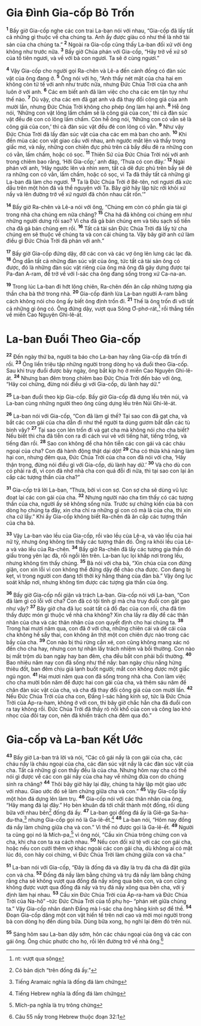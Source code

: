 # Gia Ðình Gia-cốp Bỏ Trốn
<sup><b>1</b></sup> Bấy giờ Gia-cốp nghe các con trai La-ban nói với nhau, “Gia-cốp đã lấy tất cả những gì thuộc về cha chúng ta. Anh ấy được giàu có như thế là nhờ tài sản của cha chúng ta.” <sup><b>2</b></sup> Ngoài ra Gia-cốp cũng thấy La-ban đối xử với ông không như trước nữa. <sup><b>3</b></sup> Bấy giờ Chúa phán với Gia-cốp, “Hãy trở về xứ sở của tổ tiên ngươi, và về với bà con ngươi. Ta sẽ ở cùng ngươi.”

<sup><b>4</b></sup> Vậy Gia-cốp cho người gọi Ra-chên và Lê-a đến cánh đồng có đàn súc vật của ông đang ở. <sup><b>5</b></sup> Ông nói với họ, “Anh thấy nét mặt của cha hai em không còn tử tế với anh như trước nữa, nhưng Ðức Chúa Trời của cha anh luôn ở với anh. <sup><b>6</b></sup> Các em biết anh đã làm việc cho cha các em tận tụy như thế nào. <sup><b>7</b></sup> Dù vậy, cha các em đã gạt anh và đã thay đổi công giá của anh mười lần, nhưng Ðức Chúa Trời không cho phép ông làm hại anh. <sup><b>8</b></sup> Hễ ông nói, ‘Những con vật lông lấm chấm sẽ là công giá của con,’ thì cả đàn súc vật đều đẻ con có lông lấm chấm. Còn hễ ông nói, ‘Những con có vằn sẽ là công giá của con,’ thì cả đàn súc vật đều đẻ con lông có vằn. <sup><b>9</b></sup> Như vậy Ðức Chúa Trời đã lấy đàn súc vật của cha các em mà ban cho anh. <sup><b>10</b></sup> Khi đến mùa các con vật giao cấu với nhau, anh ngước mắt lên và thấy trong giấc mơ, và nầy, những con chiên đực phủ trên cả bầy đều đẻ ra những con có vằn, lấm chấm, hoặc có sọc. <sup><b>11</b></sup> Thiên Sứ của Ðức Chúa Trời nói với anh trong chiêm bao rằng, ‘Hỡi Gia-cốp;’ anh đáp, ‘Thưa có con đây.’ <sup><b>12</b></sup> Ngài phán với anh, ‘Hãy ngước lên và nhìn xem, tất cả dê đực phủ trên bầy sẽ đẻ ra những con có vằn, lấm chấm, hoặc có sọc, vì Ta đã thấy tất cả những gì La-ban đã làm cho ngươi. <sup><b>13</b></sup> Ta là Ðức Chúa Trời ở Bê-tên, nơi ngươi đã xức dầu trên một hòn đá và thề nguyện với Ta. Bây giờ hãy lập tức rời khỏi xứ nầy và lên đường trở về xứ ngươi đã chôn nhau cắt rốn.’”

<sup><b>14</b></sup> Bấy giờ Ra-chên và Lê-a nói với ông, “Chúng em còn có phần gia tài gì trong nhà cha chúng em nữa chăng? <sup><b>15</b></sup> Cha há đã không coi chúng em như những người dưng rồi sao? Vì cha đã gả bán chúng em và tiêu sạch số tiền cha đã gả bán chúng em rồi. <sup><b>16</b></sup> Tất cả tài sản Ðức Chúa Trời đã lấy từ cha chúng em sẽ thuộc về chúng ta và con cái chúng ta. Vậy bây giờ anh cứ làm điều gì Ðức Chúa Trời đã phán với anh.”

<sup><b>17</b></sup> Bấy giờ Gia-cốp đứng dậy, đỡ các con và các vợ ông lên lưng các lạc đà. <sup><b>18</b></sup> Ông dẫn tất cả những đàn súc vật của ông, tức tất cả tài sản ông có được, đó là những đàn súc vật riêng của ông mà ông đã gây dựng được tại Pa-đan A-ram, để trở về với I-sác cha ông đang sống trong xứ Ca-na-an.

<sup><b>19</b></sup> Trong lúc La-ban đi hớt lông chiên, Ra-chên đến ăn cắp những tượng gia thần cha bà thờ trong nhà. <sup><b>20</b></sup> Gia-cốp đánh lừa La-ban người A-ram bằng cách không nói cho ông ấy biết ông định trốn đi. <sup><b>21</b></sup> Thế là ông trốn đi với tất cả những gì ông có. Ông đứng dậy, vượt qua Sông Ơ-phơ-rát,[^1] rồi thẳng tiến về miền Cao Nguyên Ghi-lê-át.

# La-ban Ðuổi Theo Gia-cốp
<sup><b>22</b></sup> Ðến ngày thứ ba, người ta báo cho La-ban hay rằng Gia-cốp đã trốn đi rồi. <sup><b>23</b></sup> Ông liền triệu tập những người trong dòng họ và đuổi theo Gia-cốp. Sau khi truy đuổi được bảy ngày, ông bắt kịp họ ở miền Cao Nguyên Ghi-lê-át. <sup><b>24</b></sup> Nhưng ban đêm trong chiêm bao Ðức Chúa Trời đến báo với ông, “Hãy coi chừng, đừng nói điều gì với Gia-cốp, dù lành hay dữ.”

<sup><b>25</b></sup> La-ban đuổi theo kịp Gia-cốp. Bấy giờ Gia-cốp đã dựng lều trên núi, và La-ban cùng những người theo ông cũng dựng lều trên Núi Ghi-lê-át.

<sup><b>26</b></sup> La-ban nói với Gia-cốp, “Con đã làm gì thế? Tại sao con đã gạt cha, và bắt các con gái của cha dẫn đi như thể người ta dùng gươm bắt dẫn các tù binh vậy? <sup><b>27</b></sup> Tại sao con lén trốn đi và gạt cha mà không nói cho cha biết? Nếu biết thì cha đã tiễn con ra đi cách vui vẻ với tiếng hát, tiếng trống, và tiếng đàn rồi. <sup><b>28</b></sup> Sao con không để cha hôn tiễn các con gái và các cháu ngoại của cha? Con đã hành động thật dại dột! <sup><b>29</b></sup> Cha có thừa khả năng làm hại con, nhưng đêm qua, Ðức Chúa Trời của cha con đã nói với cha, ‘Hãy thận trọng, đừng nói điều gì với Gia-cốp, dù lành hay dữ.’ <sup><b>30</b></sup> Và cho dù con có phải ra đi, vì con đã nhớ nhà cha con quá đỗi đi nữa, thì tại sao con lại ăn cắp các tượng thần của cha?”

<sup><b>31</b></sup> Gia-cốp trả lời La-ban, “Thưa, bởi vì con sợ. Con sợ cha sẽ dùng vũ lực đoạt lại các con gái của cha. <sup><b>32</b></sup> Nhưng người nào cha tìm thấy có các tượng thần của cha, người ấy sẽ không sống nữa. Trước sự chứng kiến của bà con dòng họ chúng ta đây, xin cha chỉ ra những gì con có mà là của cha, thì xin cha cứ lấy.” Khi ấy Gia-cốp không biết Ra-chên đã ăn cắp các tượng thần của cha bà.

<sup><b>33</b></sup> Vậy La-ban vào lều của Gia-cốp, rồi vào lều của Lê-a, và vào lều của hai nữ tỳ, nhưng ông không tìm thấy các tượng thần đó. Ông ra khỏi lều của Lê-a và vào lều của Ra-chên. <sup><b>34</b></sup> Bấy giờ Ra-chên đã lấy các tượng gia thần đó giấu trong yên lạc đà, rồi ngồi lên trên. La-ban lục lọi khắp nơi trong lều, nhưng không tìm thấy chúng. <sup><b>35</b></sup> Bà nói với cha bà, “Xin chúa của con đừng giận, con xin lỗi vì con không thể đứng dậy để chào cha được. Con đang bị kẹt, vì trong người con đang tới thời kỳ hằng tháng của đàn bà.” Vậy ông lục soát khắp nơi, nhưng không tìm được các tượng gia thần của ông.

<sup><b>36</b></sup> Bấy giờ Gia-cốp nổi giận và trách La-ban. Gia-cốp nói với La-ban, “Con đã làm gì có lỗi với cha? Con đã có tội tình gì mà cha truy đuổi con gắt gao như vậy? <sup><b>37</b></sup> Bây giờ cha đã lục soát tất cả đồ đạc của con rồi, cha đã tìm thấy được món gì thuộc về nhà cha không? Xin cha lấy ra đây để các thân nhân của cha và các thân nhân của con quyết định cho hai chúng ta. <sup><b>38</b></sup> Trong hai mươi năm qua, con đã ở với cha, những chiên cái và dê cái của cha không hề sẩy thai, con không ăn thịt một con chiên đực nào trong các bầy của cha. <sup><b>39</b></sup> Con nào bị thú rừng cắn xé, con cũng không mang xác nó đến cho cha hay, nhưng con tự nhận lấy trách nhiệm và bồi thường. Con nào bị mất trộm dù ban ngày hay ban đêm, cha đều bắt con phải bồi thường. <sup><b>40</b></sup> Bao nhiêu năm nay con đã sống như thế nầy: ban ngày chịu nắng hừng thiêu đốt, ban đêm chịu giá lạnh buốt người; mắt con không được một giấc ngủ ngon. <sup><b>41</b></sup> Hai mươi năm qua con đã sống trong nhà cha. Con làm việc cho cha mười bốn năm để được hai con gái của cha, và thêm sáu năm để chăn đàn súc vật của cha, và cha đã thay đổi công giá của con mười lần. <sup><b>42</b></sup> Nếu Ðức Chúa Trời của cha con, Ðấng I-sác hằng kính sợ, tức là Ðức Chúa Trời của Áp-ra-ham, không ở với con, thì bây giờ chắc hẳn cha đã đuổi con ra tay không rồi. Ðức Chúa Trời đã thấy rõ nỗi khổ của con và công lao khó nhọc của đôi tay con, nên đã khiển trách cha đêm qua đó.”

# Gia-cốp và La-ban Kết Ước
<sup><b>43</b></sup> Bấy giờ La-ban trả lời và nói, “Các cô gái nầy là con gái của cha, các cháu nầy là cháu ngoại của cha, các đàn súc vật nầy là các đàn súc vật của cha. Tất cả những gì con thấy đều là của cha. Nhưng hôm nay cha có thể nói gì được về các con gái nầy của cha hay về những đứa con do chúng sinh ra chăng? <sup><b>44</b></sup> Thôi bây giờ hãy lại đây, chúng ta hãy lập một giao ước với nhau. Giao ước đó sẽ làm chứng giữa cha và con.” <sup><b>45</b></sup> Vậy Gia-cốp lấy một hòn đá dựng lên làm trụ. <sup><b>46</b></sup> Gia-cốp nói với các thân nhân của ông, “Hãy mang đá lại đây.” Họ bèn khuân đá tới chất thành một đống, rồi dùng bữa với nhau bên[^2] đống đá ấy. <sup><b>47</b></sup> La-ban gọi đống đá ấy là Giê-ga Sa-ha-đu-tha,[^3] nhưng Gia-cốp gọi nó là Ga-lê-ết.[^4] <sup><b>48</b></sup> La-ban nói, “Hôm nay đống đá nầy làm chứng giữa cha và con.” Vì thế nó được gọi là Ga-lê-ết. <sup><b>49</b></sup> Người ta cũng gọi nó là Mích-pa,[^5] vì ông nói, “Cầu xin Chúa trông chừng con và cha, khi cha con ta xa cách nhau. <sup><b>50</b></sup> Nếu con đối xử tệ với các con gái cha, hoặc nếu con cưới thêm vợ khác ngoài các con gái cha, dù không ai có mặt lúc đó, con hãy coi chừng, vì Ðức Chúa Trời làm chứng giữa con và cha.”

<sup><b>51</b></sup> La-ban nói với Gia-cốp, “Ðây là đống đá và đây là trụ đá cha đã đặt giữa con và cha. <sup><b>52</b></sup> Ðống đá nầy làm bằng chứng và trụ đá nầy làm bằng chứng rằng cha sẽ không vượt qua đống đá nầy xông qua bên con, và con cũng không được vượt qua đống đá nầy và trụ đá nầy xông qua bên cha, với ý định làm hại nhau. <sup><b>53</b></sup> Cầu xin Ðức Chúa Trời của Áp-ra-ham và Ðức Chúa Trời của Na-hô” –tức Ðức Chúa Trời của tổ phụ họ– “phán xét giữa chúng ta.” Vậy Gia-cốp nhân danh Ðấng mà I-sác cha ông hằng kính sợ để thề. <sup><b>54</b></sup> Ðoạn Gia-cốp dâng một con vật hiến tế trên nơi cao và mời mọi người trong bà con dòng họ đến dùng bữa. Dùng bữa xong, họ nghỉ lại đêm đó trên núi.

<sup><b>55</b></sup> Sáng hôm sau La-ban dậy sớm, hôn các cháu ngoại của ông và các con gái ông. Ông chúc phước cho họ, rồi lên đường trở về nhà ông.[^6]

[^1]: nt: vượt qua sông
[^2]: Có bản dịch “trên đống đá ấy.”
[^3]: Tiếng Aramaic nghĩa là đống đá làm chứng
[^4]: Tiếng Hebrew nghĩa là đống đá làm chứng
[^5]: Mích-pa nghĩa là trụ trông chừng
[^6]: Câu 55 nầy trong Hebrew thuộc đoạn 32:1
